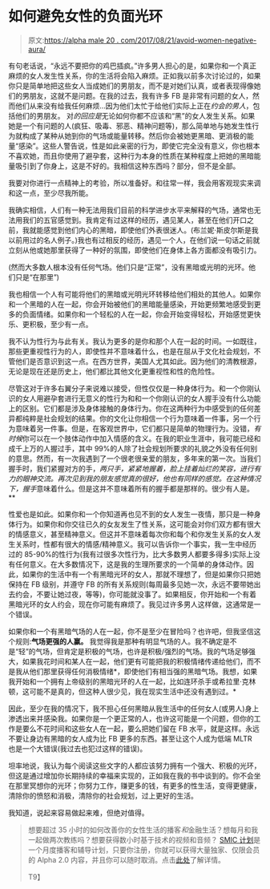# 如何避免女性的负面光环

> 原文:[https://alpha male 20 . com/2017/08/21/avoid-women-negative-aura/](https://alphamale20.com/2017/08/21/avoid-womens-negative-aura/)

有句老话说，“永远不要把你的鸡巴插疯。”许多男人担心的是，如果你和一个真正麻烦的女人发生性关系，你的生活将会陷入麻烦。正如我以前多次讨论过的，如果你只是简单地把这些女人当成她们的男朋友，而不是对她们认真，或者表现得像她们的男朋友，这就不是问题。在我的过去，我有许多 FB 是非常有问题的女人，然而他们从来没有给我任何麻烦…因为他们太忙于给他们实际上正在*约会的男人*，包括他们的男朋友。 对*的回应是*无论如何你都不应该和“黑”的女人发生关系。如果她是一个有问题的人(疯狂、吸毒、邪恶、精神问题等)，那么简单地与她发生性行为就构成了某种从她到你的气场或能量转移。然后你会被她更黑暗、更消极的能量“感染”。这些人警告说，性是如此亲密的行为，即使它完全没有意义，你也根本不喜欢她，而且你使用了避孕套，这种行为本身的性质在某种程度上把她的黑暗能量吸引到了你身上，这是不好的。我相信这种东西吗？部分，但不是全部。

我要对你进行一点精神上的考验，所以准备好。和往常一样，我会用客观现实来调和这一点，至少尽我所能。

我确实相信，人们有一种无法用我们目前的科学进步水平来解释的气场，通常也无法用我们的五官感觉到。我肯定有过这样的经历，遇见某人，甚至在他们开口之前，我就能感觉到他们内心的黑暗，即使他们外表很迷人。(布兰妮·斯皮尔斯是我以前用过的名人例子。)我也有过相反的经历，遇见一个人，在他们说一句话之前就立刻从他或她那里获得了一种好的氛围，即使他们在身体上各方面都没有吸引力。

(然而大多数人根本没有任何气场。他们只是“正常”，没有黑暗或光明的光环。他们只是“在那里”)

我也相信一个人有可能将他们的黑暗或光明光环转移给他们相处的其他人。如果你和一个黑暗的人在一起，你会开始被他们的黑暗能量感染，开始更频繁地感受到更多的负面情绪。如果你和一个轻松的人在一起，你会开始变得轻松，开始感觉更快乐、更积极，至少有一点。

我不认为性行为与此有关。我认为更多的是你和那个人在一起的时间。一如既往，那些更重视性行为的人，即使性并不意味着什么，也是在屈从于文化社会规划，不管他们是否意识到这一点。在西方世界，美国人尤其如此。因为他们的清教根源，无论是现在还是历史上，他们都比其他文化更重视性和性的危险性。

尽管这对于许多右翼分子来说难以接受，但性仅仅是一种身体行为。和一个你刚认识的女人用避孕套进行无意义的性行为和和一个你刚认识的女人握手没有什么功能上的区别。它们都是涉及身体接触的身体行为。你在这两种行为中感受到的任何差异都纯粹是社会规划的结果。你的文化让你相信一个行为意味着一件事，另一个行为意味着另一件事。但是，在客观世界中，它们都只是简单的物理行为。没错，*有时候*你可以在一个肢体动作中加入情感的含义。在我的职业生涯中，我可能已经和成千上万的人握过手，其中 99%的人除了社会规划所要求的礼貌之外没有任何别的意思。然而，有一次我遇到了一个很老很亲爱的朋友，多年来的第一次。当我们握手时，我们紧握对方的手，*两只手，紧紧地握着，脸上挂着灿烂的笑容，进行有力的眼神交流。再次见到我的朋友感觉真的很好，他也有同样的感觉。在这种情况下，握手*意味着什么。但是这并不意味着所有的握手都是那样的。很少有人是。**

性爱也是如此。如果你和一个你知道再也见不到的女人发生一夜情，那只是一种身体行为。如果你和你交往已久的女友发生了性关系，这可能会对你们双方都有很大的情感意义，甚至精神意义。但这并不意味着每次你和每个和你发生关系的女人发生关系时，性都有很大的情感/精神意义。我可以告诉你一个事实，我一生中经历过的 85-90%的性行为(我有过很多次性行为，比大多数男人都要多得多)实际上没有任何意义。在大多数情况下，这是我的生理所要求的一个简单的身体动作。因此，如果你的生活中有一个有黑暗光环的女人，那就不理想了，但是如果你只把她保持在 FB 级别，并遵守 FB 的所有关系规则(每周最多见她一次，永远不要带她出去约会，不要让她过夜，等等)，你可能就没事了。如果相反，你开始和一个有着黑暗光环的女人约会，现在你可能有麻烦了。我见过许多男人这样做，这通常是一个错误。

如果你和一个有黑暗气场的人在一起，你不是至少在冒险吗？也许吧，但我坚信这个规则:**气场更强的人赢。** 我觉得我是那种有明显气场的人。我不确定是不是“轻”的气场，但肯定是积极的气场，也许是积极/强烈的气场。我的气场足够强大，如果我花时间和某人在一起，他们更有可能把我的积极情绪传递给他们，而不是我从他们那里获得任何消极情绪*，即使他们有相当强的黑暗气场。我想，如果我开始和一个拥有上帝级别的黑暗光环的人在一起，比如连环杀手或希拉里·克林顿，这可能不是真的，但这种人很少见，我在现实生活中还没有遇到过。*

因此，至少在我的情况下，我不担心任何黑暗从我生活中的任何女人(或男人)身上渗透出来并感染我。如果你是一个更正常的人，也许这可能是一个问题，但你的工作是要么不花时间和这些女人在一起，要么把她们留在 FB 水平，就是这样。永远不要让身边有黑暗的女人成为比 FB 更多的东西。甚至让这个人成为低端 MLTR 也是一个大错误(我过去也犯过这样的错误)。

坦率地说，我认为每个阅读这些文字的人都应该努力拥有一个强大、积极的光环，但这是通过增加你长期持续的幸福来实现的，正如我在我的书中谈到的。你不会坐在那里冥想你的光环；你努力工作，赚更多的钱，有更多的性生活，变得更健康，清除你的愤怒和消极，清除你的社会规划，过上更好的生活。

我知道，说起来容易做起来难，但绝对值得。

> 想要超过 35 小时的如何改善你的女性生活的播客*和*金融生活？想每月和我一起做两次教练吗？想要获得数小时基于技术的视频和音频？ [SMIC 计划](https://alphamale20.kartra.com/page/vIL17)是一个月度播客和辅导计划，只要你注册，你就可以获得大量独家、仅限会员的 Alpha 2.0 内容，并且你可以随时取消。点击[此处](https://alphamale20.kartra.com/page/vIL17)了解详情。
> 
> T9】
